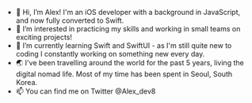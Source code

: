 - 👋 Hi, I’m Alex! I'm an iOS developer with a background in JavaScript, and now fully converted to Swift.
- 👀 I’m interested in practicing my skills and working in small teams on exciting projects!
- 🌱 I’m currently learning Swift and SwiftUI - as I'm still quite new to coding I constantly working on something new every day.
- 🌏 I've been travelling around the world for the past 5 years, living the digital nomad life. Most of my time has been spent in Seoul, South Korea.
- 📫 You can find me on Twitter @Alex_dev8

<!---
Alex-dev8/Alex-dev8 is a ✨ special ✨ repository because its `README.md` (this file) appears on your GitHub profile.
You can click the Preview link to take a look at your changes.
--->
